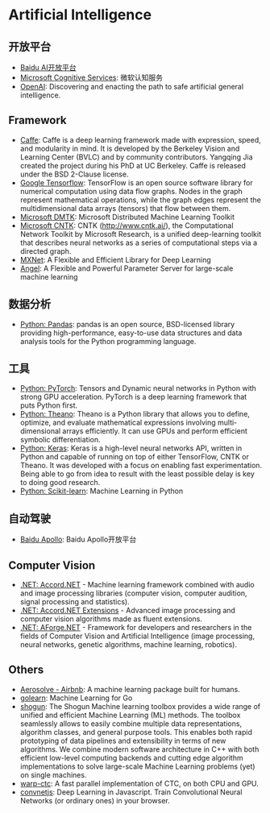 # Artificial Intelligence

## 开放平台

- [Baidu AI开放平台](http://ai.baidu.com/)
- [Microsoft Cognitive Services](https://azure.microsoft.com/en-us/services/cognitive-services/?v=17.25c): 微软认知服务
- [OpenAI](https://openai.com/): Discovering and enacting the path to safe artificial general intelligence.

## Framework

- [Caffe](http://caffe.berkeleyvision.org/): Caffe is a deep learning framework made with expression, speed, and modularity in mind. It is developed by the Berkeley Vision and Learning Center (BVLC) and by community contributors. Yangqing Jia created the project during his PhD at UC Berkeley. Caffe is released under the BSD 2-Clause license.
- [Google Tensorflow](https://github.com/tensorflow/tensorflow): TensorFlow is an open source software library for numerical computation using data flow graphs. Nodes in the graph represent mathematical operations, while the graph edges represent the multidimensional data arrays (tensors) that flow between them.
- [Microsoft DMTK](https://github.com/Microsoft/DMTK): Microsoft Distributed Machine Learning Toolkit
- [Microsoft CNTK](https://github.com/Microsoft/CNTK): CNTK (http://www.cntk.ai/), the Computational Network Toolkit by Microsoft Research, is a unified deep-learning toolkit that describes neural networks as a series of computational steps via a directed graph.
- [MXNet](http://mxnet.io/): A Flexible and Efficient Library for Deep Learning
- [Angel](https://github.com/Tencent/angel): A Flexible and Powerful Parameter Server for large-scale machine learning

## 数据分析

- [Python: Pandas](http://pandas.pydata.org/): pandas is an open source, BSD-licensed library providing high-performance, easy-to-use data structures and data analysis tools for the Python programming language.

## 工具

- [Python: PyTorch](http://pytorch.org/): Tensors and Dynamic neural networks in Python with strong GPU acceleration. PyTorch is a deep learning framework that puts Python first.
- [Python: Theano](https://github.com/Theano/Theano): Theano is a Python library that allows you to define, optimize, and evaluate mathematical expressions involving multi-dimensional arrays efficiently. It can use GPUs and perform efficient symbolic differentiation.
- [Python: Keras](https://keras.io/): Keras is a high-level neural networks API, written in Python and capable of running on top of either TensorFlow, CNTK or Theano. It was developed with a focus on enabling fast experimentation. Being able to go from idea to result with the least possible delay is key to doing good research.
- [Python: Scikit-learn](http://scikit-learn.org/stable/): Machine Learning in Python

## 自动驾驶

- [Baidu Apollo](http://apollo.auto/index_cn.html): Baidu Apollo开放平台

## Computer Vision

- [.NET: Accord.NET](http://accord-framework.net/) - Machine learning framework combined with audio and image processing libraries (computer vision, computer audition, signal processing and statistics).
- [.NET: Accord.NET Extensions](https://github.com/dajuric/accord-net-extensions) - Advanced image processing and computer vision algorithms made as fluent extensions.
- [.NET: AForge.NET](http://www.aforgenet.com/) - Framework for developers and researchers in the fields of Computer Vision and Artificial Intelligence (image processing, neural networks, genetic algorithms, machine learning, robotics).

## Others

- [Aerosolve - Airbnb](http://airbnb.io/aerosolve/): A machine learning package built for humans.
- [golearn](https://github.com/sjwhitworth/golearn): Machine Learning for Go
- [shogun](https://github.com/shogun-toolbox/shogun): The Shogun Machine learning toolbox provides a wide range of unified and efficient Machine Learning (ML) methods. The toolbox seamlessly allows to easily combine multiple data representations, algorithm classes, and general purpose tools. This enables both rapid prototyping of data pipelines and extensibility in terms of new algorithms. We combine modern software architecture in C++ with both efficient low-level computing backends and cutting edge algorithm implementations to solve large-scale Machine Learning problems (yet) on single machines.
- [warp-ctc](https://github.com/baidu-research/warp-ctc): A fast parallel implementation of CTC, on both CPU and GPU.
- [convnetjs](https://github.com/karpathy/convnetjs): Deep Learning in Javascript. Train Convolutional Neural Networks (or ordinary ones) in your browser.
